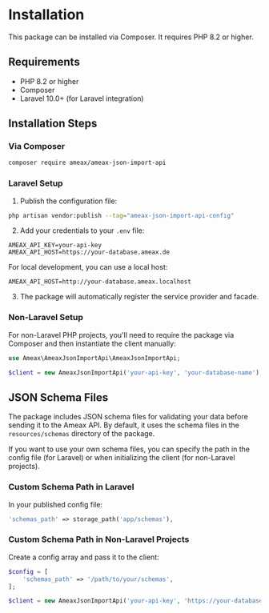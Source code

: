 # Installation

This package can be installed via Composer. It requires PHP 8.2 or higher.

## Requirements

- PHP 8.2 or higher
- Composer
- Laravel 10.0+ (for Laravel integration)

## Installation Steps

### Via Composer

```bash
composer require ameax/ameax-json-import-api
```

### Laravel Setup

1. Publish the configuration file:

```bash
php artisan vendor:publish --tag="ameax-json-import-api-config"
```

2. Add your credentials to your `.env` file:

```
AMEAX_API_KEY=your-api-key
AMEAX_API_HOST=https://your-database.ameax.de
```

For local development, you can use a local host:

```
AMEAX_API_HOST=http://your-database.ameax.localhost
```

3. The package will automatically register the service provider and facade.

### Non-Laravel Setup

For non-Laravel PHP projects, you'll need to require the package via Composer and then instantiate the client manually:

```php
use Ameax\AmeaxJsonImportApi\AmeaxJsonImportApi;

$client = new AmeaxJsonImportApi('your-api-key', 'your-database-name');
```

## JSON Schema Files

The package includes JSON schema files for validating your data before sending it to the Ameax API. By default, it uses the schema files in the `resources/schemas` directory of the package.

If you want to use your own schema files, you can specify the path in the config file (for Laravel) or when initializing the client (for non-Laravel projects).

### Custom Schema Path in Laravel

In your published config file:

```php
'schemas_path' => storage_path('app/schemas'),
```

### Custom Schema Path in Non-Laravel Projects

Create a config array and pass it to the client:

```php
$config = [
    'schemas_path' => '/path/to/your/schemas',
];

$client = new AmeaxJsonImportApi('your-api-key', 'https://your-database.ameax.de', $config);
```